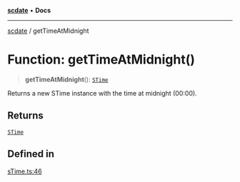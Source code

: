 [**scdate**](../README.md) • **Docs**

---

[scdate](../README.md) / getTimeAtMidnight

# Function: getTimeAtMidnight()

> **getTimeAtMidnight**(): [`STime`](../classes/STime.md)

Returns a new STime instance with the time at midnight (00:00).

## Returns

[`STime`](../classes/STime.md)

## Defined in

[sTime.ts:46](https://github.com/ericvera/scdate/blob/main/src/sTime.ts#L46)

